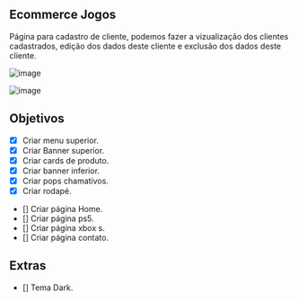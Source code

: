 ## Ecommerce Jogos
Página para cadastro de cliente, podemos fazer a vizualização dos clientes cadastrados, edição dos dados deste cliente e exclusão dos dados deste cliente.

![image](https://user-images.githubusercontent.com/53497771/221326976-58b9fcb4-800a-4722-a981-a80a8f30786e.png)

![image](https://user-images.githubusercontent.com/53497771/221326960-d41b40e5-ddc4-4dc7-b57b-79b7a7df42bc.png)

## Objetivos
- [X] Criar menu superior.
- [X] Criar Banner superior.
- [X] Criar cards de produto.
- [X] Criar banner inferior. 
- [X] Criar pops chamativos. 
- [X] Criar rodapé.
- [] Criar página Home.
- [] Criar página ps5.
- [] Criar página xbox s.
- [] Criar página contato.

## Extras

- [] Tema Dark.



